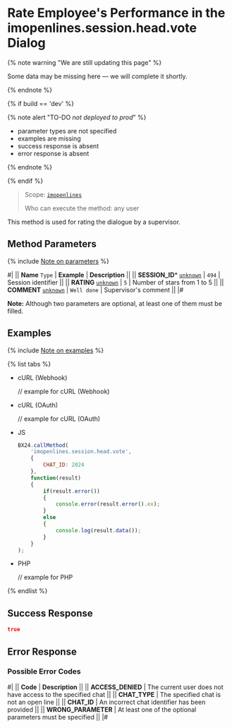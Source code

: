 # Rate Employee's Performance in the imopenlines.session.head.vote Dialog

{% note warning "We are still updating this page" %}

Some data may be missing here — we will complete it shortly.

{% endnote %}

{% if build == 'dev' %}

{% note alert "TO-DO _not deployed to prod_" %}

- parameter types are not specified
- examples are missing
- success response is absent
- error response is absent

{% endnote %}

{% endif %}

> Scope: [`imopenlines`](../../../scopes/permissions.md)
>
> Who can execute the method: any user

This method is used for rating the dialogue by a supervisor.

## Method Parameters

{% include [Note on parameters](../../../../_includes/required.md) %}

#|
|| **Name**
`Type` | **Example** | **Description** ||
|| **SESSION_ID***
[`unknown`](../../../data-types.md) | `494` | Session identifier ||
|| **RATING**
[`unknown`](../../../data-types.md) | `5` | Number of stars from 1 to 5 ||
|| **COMMENT**
[`unknown`](../../../data-types.md) | `Well done` | Supervisor's comment ||
|#

**Note:** Although two parameters are optional, at least one of them must be filled.

## Examples

{% include [Note on examples](../../../../_includes/examples.md) %}

{% list tabs %}

- cURL (Webhook)

    // example for cURL (Webhook)

- cURL (OAuth)

    // example for cURL (OAuth)

- JS


    ```js
    BX24.callMethod(
        'imopenlines.session.head.vote',
        {
            CHAT_ID: 2024
        },
        function(result)
        {
            if(result.error())
            {
                console.error(result.error().ex);
            }
            else
            {
                console.log(result.data());
            }
        }
    );
    ```

- PHP

    // example for PHP

{% endlist %}

## Success Response

```json
true
```

## Error Response

### Possible Error Codes

#|
|| **Code** | **Description** ||
|| **ACCESS_DENIED** | The current user does not have access to the specified chat ||
|| **CHAT_TYPE** | The specified chat is not an open line ||
|| **CHAT_ID** | An incorrect chat identifier has been provided ||
|| **WRONG_PARAMETER** | At least one of the optional parameters must be specified ||
|#